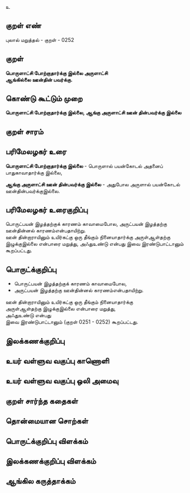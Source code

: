 உ

## குறள் எண் 

புலால் மறுத்தல் - குறள் - 0252  

## குறள் 

**பொருளாட்சி போற்றாதார்க்கு  இல்லை அருளாட்சி  
ஆங்கில்லை ஊன்தின் பவர்க்கு.**

## கொண்டு கூட்டும் முறை  

**பொருளாட்சி போற்றாதார்க்கு இல்லை, ஆங்கு அருளாட்சி ஊன் தின்பவர்க்கு இல்லை**  

## குறள் சாரம் 


## பரிமேலழகர் உரை

**பொருளாட்சி போற்றாதார்க்கு இல்லை** - பொருளால் பயன்கோடல் அதனைப் பாதுகாவாதார்க்கு இல்லை,  

**ஆங்கு அருளாட்சி ஊன் தின்பவர்க்கு இல்லை** - அதுபோல அருளால் பயன்கோடல் ஊன்தின்பவர்க்குஇல்லை. 

## பரிமேலழகர் உரைகுறிப்பு   

பொருட்பயன் இழத்தற்குக் காரணம் காவாமைபோல, அருட்பயன் இழத்தற்கு ஊன்தின்னல் காரணம்என்பதாயிற்று.  
ஊன் தின்றாராயினும் உயிர்கட்கு ஒரு தீங்கும் நினையாதார்க்கு அருள்ஆள்தற்கு இழுக்குஇல்லை என்பாரை மறுத்து, அஃதுஉண்டு என்பது இவை இரண்டுபாட்டானும் கூறப்பட்டது.   

## பொருட்க்குறிப்பு 

* பொருட்பயன் இழத்தற்குக் காரணம் காவாமைபோல,  
* அருட்பயன் இழத்தற்கு ஊன்தின்னல் காரணம்என்பதாயிற்று.   

ஊன் தின்றாராயினும் உயிர்கட்கு ஒரு தீங்கும் நினையாதார்க்கு  
அருள்ஆள்தற்கு இழுக்குஇல்லை என்பாரை மறுத்து,  
அஃதுஉண்டு என்பது  
இவை இரண்டுபாட்டானும் (குறள் 0251 - 0252)  கூறப்பட்டது.   

## இலக்கணக்குறிப்பு  


## உயர் வள்ளுவ வகுப்பு காணொளி


## உயர் வள்ளுவ வகுப்பு ஒலி அமைவு 

 
## குறள் சார்ந்த கதைகள் 


## தொன்மையான சொற்கள்


## பொருட்க்குறிப்பு விளக்கம்


## இலக்கணக்குறிப்பு விளக்கம்


## ஆங்கில கருத்தாக்கம் 



